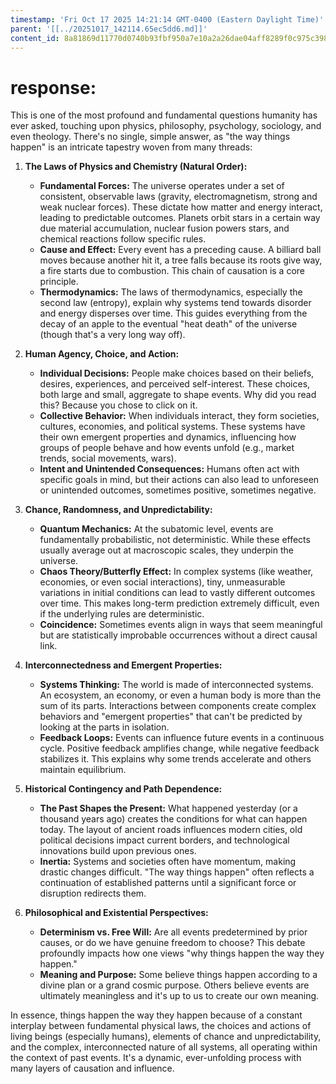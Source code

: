 ```yaml
---
timestamp: 'Fri Oct 17 2025 14:21:14 GMT-0400 (Eastern Daylight Time)'
parent: '[[../20251017_142114.65ec5dd6.md]]'
content_id: 8a81869d11770d0740b93fbf950a7e10a2a26dae04aff8289f0c975c39814e7a
---
```


# response:

This is one of the most profound and fundamental questions humanity has ever asked, touching upon physics, philosophy, psychology, sociology, and even theology. There's no single, simple answer, as "the way things happen" is an intricate tapestry woven from many threads:

1. **The Laws of Physics and Chemistry (Natural Order):**
   * **Fundamental Forces:** The universe operates under a set of consistent, observable laws (gravity, electromagnetism, strong and weak nuclear forces). These dictate how matter and energy interact, leading to predictable outcomes. Planets orbit stars in a certain way due material accumulation, nuclear fusion powers stars, and chemical reactions follow specific rules.
   * **Cause and Effect:** Every event has a preceding cause. A billiard ball moves because another hit it, a tree falls because its roots give way, a fire starts due to combustion. This chain of causation is a core principle.
   * **Thermodynamics:** The laws of thermodynamics, especially the second law (entropy), explain why systems tend towards disorder and energy disperses over time. This guides everything from the decay of an apple to the eventual "heat death" of the universe (though that's a very long way off).

2. **Human Agency, Choice, and Action:**
   * **Individual Decisions:** People make choices based on their beliefs, desires, experiences, and perceived self-interest. These choices, both large and small, aggregate to shape events. Why did you read this? Because you chose to click on it.
   * **Collective Behavior:** When individuals interact, they form societies, cultures, economies, and political systems. These systems have their own emergent properties and dynamics, influencing how groups of people behave and how events unfold (e.g., market trends, social movements, wars).
   * **Intent and Unintended Consequences:** Humans often act with specific goals in mind, but their actions can also lead to unforeseen or unintended outcomes, sometimes positive, sometimes negative.

3. **Chance, Randomness, and Unpredictability:**
   * **Quantum Mechanics:** At the subatomic level, events are fundamentally probabilistic, not deterministic. While these effects usually average out at macroscopic scales, they underpin the universe.
   * **Chaos Theory/Butterfly Effect:** In complex systems (like weather, economies, or even social interactions), tiny, unmeasurable variations in initial conditions can lead to vastly different outcomes over time. This makes long-term prediction extremely difficult, even if the underlying rules are deterministic.
   * **Coincidence:** Sometimes events align in ways that seem meaningful but are statistically improbable occurrences without a direct causal link.

4. **Interconnectedness and Emergent Properties:**
   * **Systems Thinking:** The world is made of interconnected systems. An ecosystem, an economy, or even a human body is more than the sum of its parts. Interactions between components create complex behaviors and "emergent properties" that can't be predicted by looking at the parts in isolation.
   * **Feedback Loops:** Events can influence future events in a continuous cycle. Positive feedback amplifies change, while negative feedback stabilizes it. This explains why some trends accelerate and others maintain equilibrium.

5. **Historical Contingency and Path Dependence:**
   * **The Past Shapes the Present:** What happened yesterday (or a thousand years ago) creates the conditions for what can happen today. The layout of ancient roads influences modern cities, old political decisions impact current borders, and technological innovations build upon previous ones.
   * **Inertia:** Systems and societies often have momentum, making drastic changes difficult. "The way things happen" often reflects a continuation of established patterns until a significant force or disruption redirects them.

6. **Philosophical and Existential Perspectives:**
   * **Determinism vs. Free Will:** Are all events predetermined by prior causes, or do we have genuine freedom to choose? This debate profoundly impacts how one views "why things happen the way they happen."
   * **Meaning and Purpose:** Some believe things happen according to a divine plan or a grand cosmic purpose. Others believe events are ultimately meaningless and it's up to us to create our own meaning.

In essence, things happen the way they happen because of a constant interplay between fundamental physical laws, the choices and actions of living beings (especially humans), elements of chance and unpredictability, and the complex, interconnected nature of all systems, all operating within the context of past events. It's a dynamic, ever-unfolding process with many layers of causation and influence.
